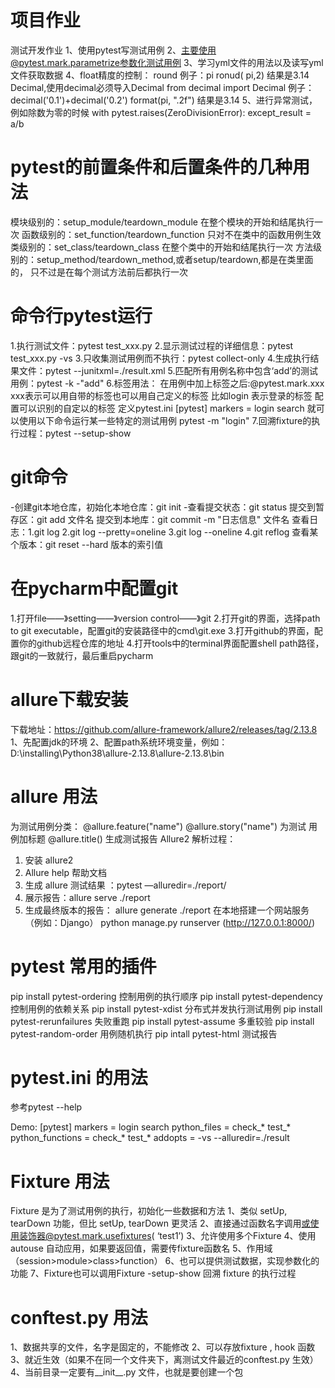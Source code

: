 # 项目作业

测试开发作业 1、使用pytest写测试用例 2、主要使用@pytest.mark.parametrize参数化测试用例 3、学习yml文件的用法以及读写yml文件获取数据 4、float精度的控制： round 例子：pi ronud(
pi,2) 结果是3.14 Decimal,使用decimal必须导入Decimal from decimal import Decimal 例子：decimal('0.1')+decimal('0.2')
format(pi, ".2f") 结果是3.14 5、进行异常测试，例如除数为零的时候 with pytest.raises(ZeroDivisionError):
except_result = a/b

# pytest的前置条件和后置条件的几种用法

模块级别的：setup_module/teardown_module 在整个模块的开始和结尾执行一次 函数级别的：set_function/teardown_function 只对不在类中的函数用例生效
类级别的：set_class/teardown_class 在整个类中的开始和结尾执行一次 方法级别的：setup_method/teardown_method,或者setup/teardown,都是在类里面的，
只不过是在每个测试方法前后都执行一次

# 命令行pytest运行

1.执行测试文件：pytest test_xxx.py 2.显示测试过程的详细信息：pytest test_xxx.py -vs 3.只收集测试用例而不执行：pytest collect-only 4.生成执行结果文件：pytest
--junitxml=./result.xml 5.匹配所有用例名称中包含‘add’的测试用例：pytest -k -"add"
6.标签用法： 在用例中加上标签之后:@pytest.mark.xxx xxx表示可以用自带的标签也可以用自己定义的标签 比如login 表示登录的标签 配置可以识别的自定以的标签 定义pytest.ini
[pytest]
markers = login search 就可以使用以下命令运行某一些特定的测试用例 pytest -m "login"
7.回溯fixture的执行过程：pytest --setup-show

# git命令

-创建git本地仓库，初始化本地仓库：git init -查看提交状态：git status 提交到暂存区：git add 文件名 提交到本地库：git commit -m "日志信息"  文件名 查看日志：1.git log 2.git
log --pretty=oneline 3.git log --oneline 4.git reflog 查看某个版本：git reset --hard 版本的索引值

# 在pycharm中配置git

1.打开file——》setting——》version control——》git 2.打开git的界面，选择path to git executable，配置git的安装路径中的cmd\git.exe
3.打开github的界面，配置你的github远程仓库的地址 4.打开tools中的terminal界面配置shell path路径，跟git的一致就行，最后重启pycharm

# allure下载安装

下载地址：https://github.com/allure-framework/allure2/releases/tag/2.13.8
1、先配置jdk的环境 2、配置path系统环境变量，例如：D:\installing\Python38\allure-2.13.8\allure-2.13.8\bin

# allure 用法

为测试用例分类： @allure.feature("name")
@allure.story("name")
为测试 用例加标题 @allure.title()
生成测试报告 Allure2 解析过程：

1. 安装 allure2
2. Allure help 帮助文档
3. 生成 allure 测试结果 ：pytest —alluredir=./report/
4. 展示报告：allure serve ./report
5. 生成最终版本的报告： allure generate ./report 在本地搭建一个网站服务（例如：Django） python manage.py runserver  (http://127.0.0.1:8000/)

# pytest 常用的插件

pip install pytest-ordering 控制用例的执行顺序 pip install pytest-dependency 控制用例的依赖关系 pip install pytest-xdist 分布式并发执行测试用例 pip
install pytest-rerunfailures 失败重跑 pip install pytest-assume 多重较验 pip install pytest-random-order 用例随机执行 pip intall
pytest-html 测试报告

# pytest.ini 的用法

参考pytest --help

Demo:
[pytest]
markers = login search python_files = check_* test_*
python_functions = check_* test_*
addopts = -vs --alluredir=./result

# Fixture 用法

Fixture 是为了测试⽤例的执⾏，初始化⼀些数据和⽅法 1、类似 setUp, tearDown 功能，但⽐ setUp, tearDown 更灵活 2、直接通过函数名字调⽤或使用装饰器@pytest.mark.usefixtures(
‘test1’)
3、允许使用多个Fixture 4、使用 autouse 自动应用，如果要返回值，需要传fixture函数名 5、作用域（session>module>class>function） 6、也可以提供测试数据，实现参数化的功能
7、Fixture也可以调用Fixture -setup-show 回溯 fixture 的执行过程

# conftest.py 用法

1、数据共享的文件，名字是固定的，不能修改 2、可以存放fixture , hook 函数 3、就近生效（如果不在同一个文件夹下，离测试文件最近的conftest.py 生效） 4、当前目录一定要有__init__.py
文件，也就是要创建一个包